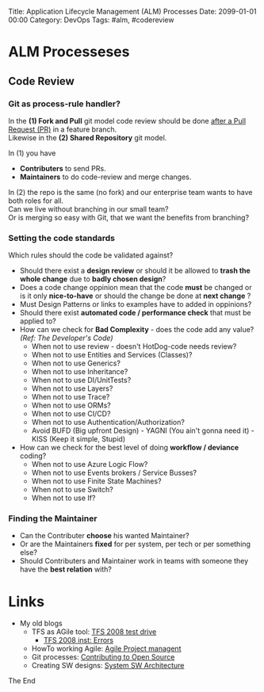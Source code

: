 Title: Application Lifecycle Management (ALM) Processes
Date: 2099-01-01 00:00
Category: DevOps
Tags: #alm, #codereview

# ALM Processeses

## Code Review

### Git as process-rule handler?

In the **(1) Fork and Pull** git model code review should be done [after a Pull Request (PR)](https://guides.github.com/introduction/flow/) in a feature branch.  
Likewise in the **(2) Shared Repository** git model.

In (1) you have 
* **Contributers** to send PRs.
* **Maintainers** to do code-review and merge changes.

In (2) the repo is the same (no fork) and our enterprise team wants to have both roles for all.  
Can we live without branching in our small team?  
Or is merging so easy with Git, that we want the benefits from branching?  

### Setting the code standards

Which rules should the code be validated against?

* Should there exist a **design review** or should it be allowed to **trash the whole change** due to **badly chosen design**?
* Does a code change oppinion mean that the code **must** be changed or is it only **nice-to-have** or should the change be done at **next change** ?
* Must Design Patterns or links to examples have to added in oppinions?
* Should there exist **automated code / performance check** that must be applied to?
* How can we check for **Bad Complexity** - does the code add any value? _(Ref: The Developer's Code)_
    * When not to use review - doesn't HotDog-code needs review?
    * When not to use Entities and Services (Classes)?
    * When not to use Generics?
    * When not to use Inheritance?
    * When not to use DI/UnitTests?
    * When not to use Layers?
    * When not to use Trace?
    * When not to use ORMs?
    * When not to use CI/CD?
    * When not to use Authentication/Authorization?
    * Avoid BUFD (Big upfront Design) - YAGNI (You ain't gonna need it) - KISS (Keep it simple, Stupid)
* How can we check for the best level of doing **workflow / deviance** coding?
    * When not to use Azure Logic Flow?
    * When not to use Events brokers / Service Busses?
    * When not to use Finite State Machines?
    * When not to use Switch?
    * When not to use If?

### Finding the Maintainer

* Can the Contributer **choose** his wanted Maintainer?
* Or are the Maintainers **fixed** for per system, per tech or per something else?
* Should Contributers and Maintainer work in teams with someone they have the **best relation** with?

# Links

* My old blogs
    * TFS as AGile tool: [TFS 2008 test drive](https://rasor.wordpress.com/2008/11/08/tfs-2008-test-drive/)
        * [TFS 2008 inst: Errors](https://rasor.wordpress.com/2008/11/07/tfs-inst-errors/)
    * HowTo working Agile: [Agile Project managent](https://rasor.wordpress.com/2013/02/10/agile-project-managent/)
    * Git processes: [Contributing to Open Source](https://rasor.github.io/contributing-to-open-source.html)
    * Creating SW designs: [System SW Architecture](https://rasor.wordpress.com/2017/01/18/system-sw-architecture/)

The End

